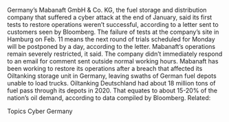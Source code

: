 Germany’s Mabanaft GmbH & Co. KG, the fuel storage and distribution company that suffered a cyber attack at the end of January, said its first tests to restore operations weren’t successful, according to a letter sent to customers seen by Bloomberg.
The failure of tests at the company’s site in Hamburg on Feb. 11 means the next round of trials scheduled for Monday will be postponed by a day, according to the letter. Mabanaft’s operations remain severely restricted, it said. The company didn’t immediately respond to an email for comment sent outside normal working hours.
Mabanaft has been working to restore its operations after a breach that affected its Oiltanking storage unit in Germany, leaving swaths of German fuel depots unable to load trucks. Oiltanking Deutschland had about 18 million tons of fuel pass through its depots in 2020. That equates to about 15-20% of the nation’s oil demand, according to data compiled by Bloomberg.
Related:

Topics
Cyber
Germany
